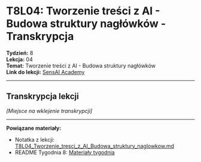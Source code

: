 # T8L04: Tworzenie treści z AI - Budowa struktury nagłówków - Transkrypcja

**Tydzień:** 8  
**Lekcja:** 04  
**Temat:** Tworzenie treści z AI - Budowa struktury nagłówków  
**Link do lekcji:** [SensAI Academy](https://learn.sensai.academy/next/public/lesson/347)

---

## Transkrypcja lekcji

*[Miejsce na wklejenie transkrypcji]*

---

**Powiązane materiały:**
- Notatka z lekcji: [T8L04_Tworzenie_tresci_z_AI_Budowa_struktury_naglowkow.md](./T8L04_Tworzenie_tresci_z_AI_Budowa_struktury_naglowkow.md)
- README Tygodnia 8: [Materiały tygodnia](../README.md) 